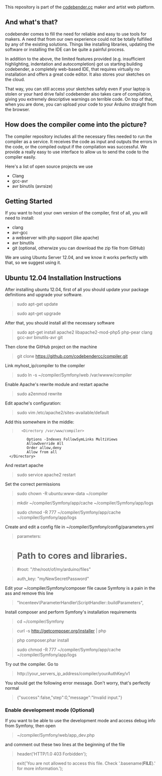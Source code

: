 This repository is part of the [codebender.cc](http://www.codebender.cc) maker and artist web platform.

## And what's that?

codebender comes to fill the need for reliable and easy to use tools for makers. A need that from our own experience could not be totally fulfilled by any of the existing solutions. Things like installing libraries, updating the software or installing the IDE can be quite a painful process.

In addition to the above, the limited features provided (e.g. insufficient highlighting, indentation and autocompletion) got us starting building codebender, a completely web-based IDE, that requires virtually no installation and offers a great code editor. It also stores your sketches on the cloud.

That way, you can still access your sketches safely even if your laptop is stolen or your hard drive fails! codebender also takes care of compilation, giving you extremely descriptive warnings on terrible code. On top of that, when you are done, you can upload your code to your Arduino straight from the browser.

## How does the compiler come into the picture?

The compiler repository includes all the necessary files needed to run the compiler as a service. It receives the code as input and outputs the errors in the code, or the compiled output if the compilation was successful. We provide a really easy to use interface to allow us to send the code to the compiler easily.

Here's a list of open source projects we use
* Clang
* gcc-avr
* avr binutils (avrsize)

## Getting Started

If you want to host your own version of the compiler, first of all, you will need to install:
* clang
* avr-gcc
* a webserver with php support (like apache)
* avr binutils
* git (optional, otherwize you can download the zip file from GitHub)

We are using Ubuntu Server 12.04, and we know it works perfectly with that, so we suggest using it.

## Ubuntu 12.04 Installation Instructions
After installing ubuntu 12.04, first of all you should update your package definitions and upgrade your software.

> sudo apt-get update 

> sudo apt-get upgrade

After that, you should install all the necessary software

> sudo apt-get install apache2 libapache2-mod-php5 php-pear clang gcc-avr binutils-avr git

Then clone the GitHub project on the machine

> git clone https://github.com/codebendercc/compiler.git

Link myhost_ip/compiler to the compiler

> sudo ln -s ~/compiler/Symfony/web /var/wwww/compiler

Enable Apache's rewrite module and restart apache

> sudo a2enmod rewrite

Edit apache's configuration:

> sudo vim /etc/apache2/sites-available/default

Add this somewhere in the middle:

>       <Directory /var/www/compiler>
              Options -Indexes FollowSymLinks MultiViews
              AllowOverride All
              Order allow,deny
              Allow from all
      </Directory>

And restart apache

> sudo service apache2 restart

Set the correct permissions

> sudo chown -R ubuntu:www-data ~/compiler

> mkdir ~/compiler/Symfony/app/cache ~/compiler/Symfony/app/logs

> sudo chmod -R 777 ~/compiler/Symfony/app/cache ~/compiler/Symfony/app/logs

Create and edit a config file in ~/compiler/Symfony/config/parameters.yml

> parameters:

>    # Path to cores and libraries.

>    #root: "/the/root/of/my/arduino/files"

> auth_key: "myNewSecretPassword"

Edit your ~/compiler/Symfony/composer file cause Symfony is a pain in the ass and remove this line

> "Incenteev\\ParameterHandler\\ScriptHandler::buildParameters",

Install composer and perform Symfony's installation requirements
> cd ~/compiler/Symfony

> curl -s http://getcomposer.org/installer | php

> php composer.phar install

> sudo chmod -R 777 ~/compiler/Symfony/app/cache ~/compiler/Symfony/app/logs


Try out the compiler. Go to

> http://your_servers_ip_address/compiler/yourAuthKey/v1

You should get the following error message. Don't worry, that's perfectly normal

> {"success":false,"step":0,"message":"Invalid input."}

### Enable development mode (Optional)
If you want to be able to use the development mode and access debug info from Symfony, then open

> ~/compiler/Symfony/web/app_dev.php

and comment out these two lines at the beginning of the file

> header('HTTP/1.0 403 Forbidden');

> exit('You are not allowed to access this file. Check '.basename(__FILE__).' for more information.');

